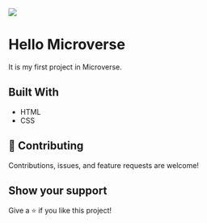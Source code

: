 ![](https://img.shields.io/badge/Microverse-blueviolet)

# Hello Microverse

It is my first project in Microverse.


## Built With

- HTML
- CSS

## 🤝 Contributing

Contributions, issues, and feature requests are welcome!

## Show your support

Give a ⭐️ if you like this project!
